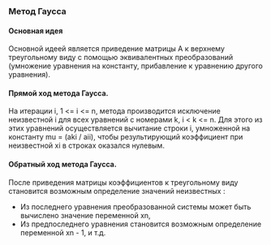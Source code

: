 ### Метод Гаусса

#### Основная идея
Основной идеей является приведение матрицы A к верхнему треугольному виду с помощью эквивалентных преобразований (умножение уравнения на константу, прибавление к уравнению другого уравнения).

#### Прямой ход метода Гаусса.
На итерации i, 1 <= i <= n, метода производится исключение неизвестной i для всех уравнений с номерами k, i < k <= n. Для этого из этих уравнений осуществляется вычитание строки i, умноженной на константу mu = (aki / aii), чтобы результирующий коэффициент при неизвестной xi в строках оказался нулевым.

#### Обратный ход метода Гаусса.
После приведения матрицы коэффициентов к треугольному виду становится возможным определение значений неизвестных :
- Из последнего уравнения преобразованной системы может быть вычислено значение переменной xn,
- Из предпоследнего уравнения становится возможным определение переменной xn - 1, и т.д.
